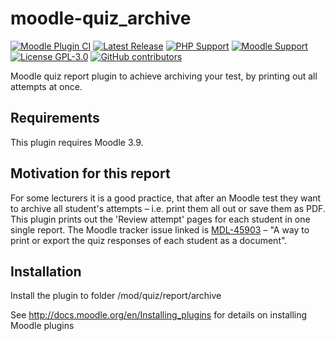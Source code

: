 moodle-quiz_archive 
=========================
[![Moodle Plugin CI](https://github.com/bfh/moodle-quiz_archive/actions/workflows/moodle-plugin-ci.yml/badge.svg?branch=main)](https://github.com/bfh/moodle-quiz_archive/actions/workflows/moodle-plugin-ci.yml)
[![Latest Release](https://img.shields.io/github/v/release/bfh/moodle-quiz_archive)](https://github.com/bfh/moodle-quiz_archive/releases)
[![PHP Support](https://img.shields.io/badge/php-7.2--8.4-blue)](https://github.com/bfh/moodle-quiz_archive/actions)
[![Moodle Support](https://img.shields.io/badge/Moodle-3.9--5.0+-orange)](https://github.com/bfh/moodle-quiz_archive/actions)
[![License GPL-3.0](https://img.shields.io/github/license/bfh/moodle-quiz_archive?color=lightgrey)](https://github.com/bfh/moodle-quiz_archive/blob/main/LICENSE)
[![GitHub contributors](https://img.shields.io/github/contributors/bfh/moodle-quiz_archive)](https://github.com/bfh/moodle-quiz_archive/graphs/contributors)

Moodle quiz report plugin to achieve archiving your test, by printing out all attempts at once.


Requirements
------------

This plugin requires Moodle 3.9.


Motivation for this report
--------------------------

For some lecturers it is a good practice, that after an Moodle test they want to archive all student's attempts – i.e. print them all out or save them as PDF.
This plugin prints out the 'Review attempt' pages for each student in one single report.
The Moodle tracker issue linked is [MDL-45903](https://tracker.moodle.org/browse/MDL-45903) – "A way to print or export the quiz responses of each student as a document".



Installation
------------

Install the plugin to folder
/mod/quiz/report/archive

See http://docs.moodle.org/en/Installing_plugins for details on installing Moodle plugins
